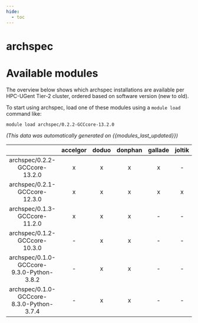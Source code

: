 ```yaml
---
hide:
  - toc
---
```


archspec
========

# Available modules


The overview below shows which archspec installations are available per HPC-UGent Tier-2 cluster, ordered based on software version (new to old).

To start using archspec, load one of these modules using a `module load` command like:

```shell
module load archspec/0.2.2-GCCcore-13.2.0
```

*(This data was automatically generated on {{modules_last_updated}})*  

| |accelgor|doduo|donphan|gallade|joltik|shinx|skitty|
| :---: | :---: | :---: | :---: | :---: | :---: | :---: | :---: |
|archspec/0.2.2-GCCcore-13.2.0|x|x|x|x|-|x|x|
|archspec/0.2.1-GCCcore-12.3.0|x|x|x|x|x|x|x|
|archspec/0.1.3-GCCcore-11.2.0|x|x|x|-|-|-|-|
|archspec/0.1.2-GCCcore-10.3.0|-|x|x|-|-|-|-|
|archspec/0.1.0-GCCcore-9.3.0-Python-3.8.2|-|x|x|-|-|-|-|
|archspec/0.1.0-GCCcore-8.3.0-Python-3.7.4|-|x|x|-|-|-|-|
